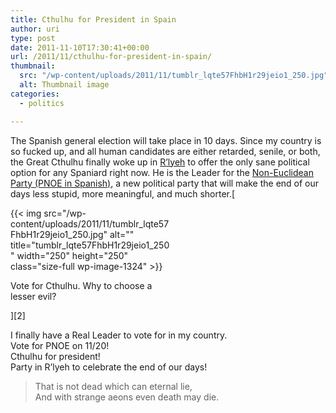 ```yaml
---
title: Cthulhu for President in Spain
author: uri
type: post
date: 2011-11-10T17:30:41+00:00
url: /2011/11/cthulhu-for-president-in-spain/
thumbnail:
  src: "/wp-content/uploads/2011/11/tumblr_lqte57FhbH1r29jeio1_250.jpg"
  alt: Thumbnail image
categories:
  - politics

---
```

The Spanish general election will take place in 10 days. Since my country is so fucked up, and all human candidates are either retarded, senile, or both, the Great Cthulhu finally woke up in [R’lyeh][1] to offer the only sane political option for any Spaniard right now. He is the Leader for the [Non-Euclidean Party (PNOE in Spanish)][2], a new political party that will make the end of our days less stupid, more meaningful, and much shorter.[

<div id="attachment_1324" style="width: 260px" class="wp-caption aligncenter">
  {{< img src="/wp-content/uploads/2011/11/tumblr_lqte57FhbH1r29jeio1_250.jpg" alt="" title="tumblr_lqte57FhbH1r29jeio1_250" width="250" height="250" class="size-full wp-image-1324" >}}
  
  <p class="wp-caption-text">
    Vote for Cthulhu. Why to choose a lesser evil?
  </p>
</div>][2]

I finally have a Real Leader to vote for in my country.  
Vote for PNOE on 11/20!  
Cthulhu for president!  
Party in R&#8217;lyeh to celebrate the end of our days!

> That is not dead which can eternal lie,  
> And with strange aeons even death may die.

 [1]: http://en.wikipedia.org/wiki/R'lyeh
 [2]: http://partidonoeuclidiano.tumblr.com/